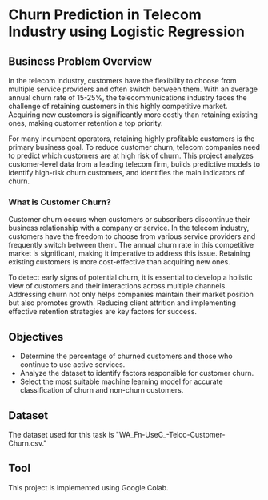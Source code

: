 # Churn Prediction in Telecom Industry using Logistic Regression

## Business Problem Overview

In the telecom industry, customers have the flexibility to choose from multiple service providers and often switch between them. With an average annual churn rate of 15-25%, the telecommunications industry faces the challenge of retaining customers in this highly competitive market. Acquiring new customers is significantly more costly than retaining existing ones, making customer retention a top priority.

For many incumbent operators, retaining highly profitable customers is the primary business goal. To reduce customer churn, telecom companies need to predict which customers are at high risk of churn. This project analyzes customer-level data from a leading telecom firm, builds predictive models to identify high-risk churn customers, and identifies the main indicators of churn.

### What is Customer Churn?

Customer churn occurs when customers or subscribers discontinue their business relationship with a company or service. In the telecom industry, customers have the freedom to choose from various service providers and frequently switch between them. The annual churn rate in this competitive market is significant, making it imperative to address this issue. Retaining existing customers is more cost-effective than acquiring new ones.

To detect early signs of potential churn, it is essential to develop a holistic view of customers and their interactions across multiple channels. Addressing churn not only helps companies maintain their market position but also promotes growth. Reducing client attrition and implementing effective retention strategies are key factors for success.

## Objectives

- Determine the percentage of churned customers and those who continue to use active services.
- Analyze the dataset to identify factors responsible for customer churn.
- Select the most suitable machine learning model for accurate classification of churn and non-churn customers.

## Dataset

The dataset used for this task is "WA_Fn-UseC_-Telco-Customer-Churn.csv."

## Tool

This project is implemented using Google Colab.
